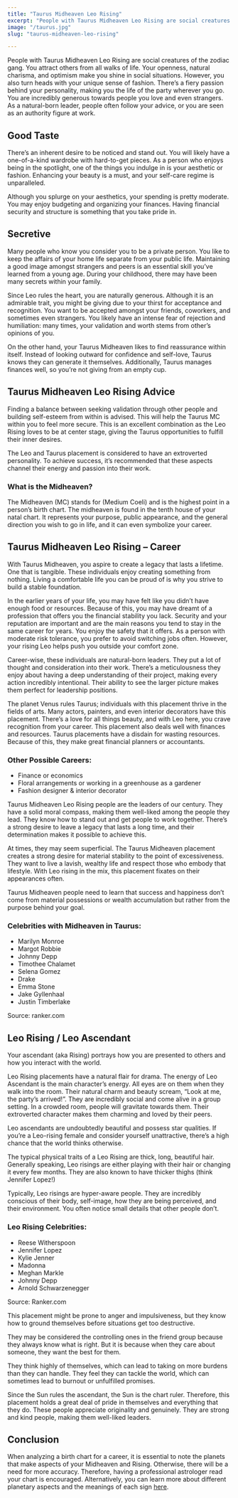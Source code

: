 ```yaml
---
title: "Taurus Midheaven Leo Rising"
excerpt: "People with Taurus Midheaven Leo Rising are social creatures. You attract others from all walks of life."
image: "/taurus.jpg"
slug: "taurus-midheaven-leo-rising"

---
```


People with Taurus Midheaven Leo Rising are social creatures of the zodiac gang. You attract others from all walks of life. Your openness, natural charisma, and optimism make you shine in social situations. However, you also turn heads with your unique sense of fashion. There’s a fiery passion behind your personality, making you the life of the party wherever you go. You are incredibly generous towards people you love and even strangers. As a natural-born leader, people often follow your advice, or you are seen as an authority figure at work.


## Good Taste

There’s an inherent desire to be noticed and stand out. You will likely have a one-of-a-kind wardrobe with hard-to-get pieces. As a person who enjoys being in the spotlight, one of the things you indulge in is your aesthetic or fashion. Enhancing your beauty is a must, and your self-care regime is unparalleled.

Although you splurge on your aesthetics, your spending is pretty moderate. You may enjoy budgeting and organizing your finances. Having financial security and structure is something that you take pride in.

## Secretive

Many people who know you consider you to be a private person. You like to keep the affairs of your home life separate from your public life. Maintaining a good image amongst strangers and peers is an essential skill you’ve learned from a young age. During your childhood, there may have been many secrets within your family.

Since Leo rules the heart, you are naturally generous. Although it is an admirable trait, you might be giving due to your thirst for acceptance and recognition. You want to be accepted amongst your friends, coworkers, and sometimes even strangers. You likely have an intense fear of rejection and humiliation: many times, your validation and worth stems from other’s opinions of you.

On the other hand, your Taurus Midheaven likes to find reassurance within itself. Instead of looking outward for confidence and self-love, Taurus knows they can generate it themselves. Additionally, Taurus manages finances well, so you’re not giving from an empty cup.

## Taurus Midheaven Leo Rising Advice

Finding a balance between seeking validation through other people and building self-esteem from within is advised. This will help the Taurus MC within you to feel more secure. This is an excellent combination as the Leo Rising loves to be at center stage, giving the Taurus opportunities to fulfill their inner desires.

The Leo and Taurus placement is considered to have an extroverted personality. To achieve success, it’s recommended that these aspects channel their energy and passion into their work.

### What is the Midheaven?

The Midheaven (MC) stands for (Medium Coeli) and is the highest point in a person’s birth chart. The midheaven is found in the tenth house of your natal chart. It represents your purpose, public appearance, and the general direction you wish to go in life, and it can even symbolize your career.

## Taurus Midheaven Leo Rising – Career

With Taurus Midheaven, you aspire to create a legacy that lasts a lifetime. One that is tangible. These individuals enjoy creating something from nothing. Living a comfortable life you can be proud of is why you strive to build a stable foundation.

In the earlier years of your life, you may have felt like you didn’t have enough food or resources. Because of this, you may have dreamt of a profession that offers you the financial stability you lack. Security and your reputation are important and are the main reasons you tend to stay in the same career for years. You enjoy the safety that it offers. As a person with moderate risk tolerance, you prefer to avoid switching jobs often. However, your rising Leo helps push you outside your comfort zone.

Career-wise, these individuals are natural-born leaders. They put a lot of thought and consideration into their work. There’s a meticulousness they enjoy about having a deep understanding of their project, making every action incredibly intentional. Their ability to see the larger picture makes them perfect for leadership positions.

The planet Venus rules Taurus; individuals with this placement thrive in the fields of arts. Many actors, painters, and even interior decorators have this placement. There’s a love for all things beauty, and with Leo here, you crave recognition from your career. This placement also deals well with finances and resources. Taurus placements have a disdain for wasting resources. Because of this, they make great financial planners or accountants.

### Other Possible Careers:

- Finance or economics
- Floral arrangements or working in a greenhouse as a gardener
- Fashion designer & interior decorator

Taurus Midheaven Leo Rising people are the leaders of our century. They have a solid moral compass, making them well-liked among the people they lead. They know how to stand out and get people to work together. There’s a strong desire to leave a legacy that lasts a long time, and their determination makes it possible to achieve this.

At times, they may seem superficial. The Taurus Midheaven placement creates a strong desire for material stability to the point of excessiveness. They want to live a lavish, wealthy life and respect those who embody that lifestyle. With Leo rising in the mix, this placement fixates on their appearances often.

Taurus Midheaven people need to learn that success and happiness don’t come from material possessions or wealth accumulation but rather from the purpose behind your goal.

### Celebrities with Midheaven in Taurus:

- Marilyn Monroe
- Margot Robbie
- Johnny Depp
- Timothee Chalamet
- Selena Gomez
- Drake
- Emma Stone
- Jake Gyllenhaal
- Justin Timberlake

Source: ranker.com

## Leo Rising / Leo Ascendant

Your ascendant (aka Rising) portrays how you are presented to others and how you interact with the world.

Leo Rising placements have a natural flair for drama. The energy of Leo Ascendant is the main character’s energy. All eyes are on them when they walk into the room. Their natural charm and beauty scream, “Look at me, the party’s arrived!”. They are incredibly social and come alive in a group setting. In a crowded room, people will gravitate towards them. Their extroverted character makes them charming and loved by their peers.

Leo ascendants are undoubtedly beautiful and possess star qualities. If you’re a Leo-rising female and consider yourself unattractive, there’s a high chance that the world thinks otherwise.

The typical physical traits of a Leo Rising are thick, long, beautiful hair. Generally speaking, Leo risings are either playing with their hair or changing it every few months. They are also known to have thicker thighs (think Jennifer Lopez!)

Typically, Leo risings are hyper-aware people. They are incredibly conscious of their body, self-image, how they are being perceived, and their environment. You often notice small details that other people don’t.

### Leo Rising Celebrities:

- Reese Witherspoon
- Jennifer Lopez
- Kylie Jenner
- Madonna
- Meghan Markle
- Johnny Depp
- Arnold Schwarzenegger

Source: Ranker.com

This placement might be prone to anger and impulsiveness, but they know how to ground themselves before situations get too destructive.

They may be considered the controlling ones in the friend group because they always know what is right. But it is because when they care about someone, they want the best for them.

They think highly of themselves, which can lead to taking on more burdens than they can handle. They feel they can tackle the world, which can sometimes lead to burnout or unfulfilled promises.

Since the Sun rules the ascendant, the Sun is the chart ruler. Therefore, this placement holds a great deal of pride in themselves and everything that they do. These people appreciate originality and genuinely. They are strong and kind people, making them well-liked leaders.

## Conclusion

When analyzing a birth chart for a career, it is essential to note the planets that make aspects of your Midheaven and Rising. Otherwise, there will be a need for more accuracy. Therefore, having a professional astrologer read your chart is encouraged. Alternatively, you can learn more about different planetary aspects and the meanings of each sign [here](#).
